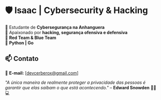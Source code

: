 # 🛡️ Isaac | Cybersecurity & Hacking  

🔹 Estudante de **Cybersegurança na Anhanguera**  
🔹 Apaixonado por **hacking, segurança ofensiva e defensiva**  
🔹 **Red Team & Blue Team**  
🔹 **Python | Go**  

## 📫 Contato  

📧 **E-mail:** [devcerberox@gmail.com]  

*"A única maneira de realmente proteger a privacidade das pessoas é garantir que elas saibam o que está acontecendo."* – **Edward Snowden** 🕵️‍♂️💻  
